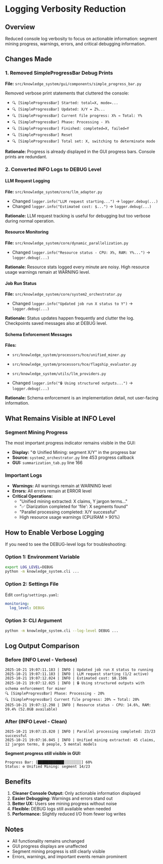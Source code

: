 # Logging Verbosity Reduction

## Overview
Reduced console log verbosity to focus on actionable information: segment mining progress, warnings, errors, and critical debugging information.

## Changes Made

### 1. Removed SimpleProgressBar Debug Prints
**File:** `src/knowledge_system/gui/components/simple_progress_bar.py`

Removed verbose print statements that cluttered the console:
- `🔍 [SimpleProgressBar] Started: total=X, mode=...`
- `🔍 [SimpleProgressBar] Updated: X/Y = Z%...`
- `🔍 [SimpleProgressBar] Current file progress: X% → Total: Y%`
- `🔍 [SimpleProgressBar] Phase: Processing - X%`
- `🔍 [SimpleProgressBar] Finished: completed=X, failed=Y`
- `🔍 [SimpleProgressBar] Reset`
- `🔍 [SimpleProgressBar] Total set: X, switching to determinate mode`

**Rationale:** Progress is already displayed in the GUI progress bars. Console prints are redundant.

### 2. Converted INFO Logs to DEBUG Level

#### LLM Request Logging
**File:** `src/knowledge_system/core/llm_adapter.py`
- Changed `logger.info("LLM request starting...")` → `logger.debug(...)`
- Changed `logger.info("Estimated cost: $...")` → `logger.debug(...)`

**Rationale:** LLM request tracking is useful for debugging but too verbose during normal operation.

#### Resource Monitoring
**File:** `src/knowledge_system/core/dynamic_parallelization.py`
- Changed `logger.info("Resource status - CPU: X%, RAM: Y%...")` → `logger.debug(...)`

**Rationale:** Resource stats logged every minute are noisy. High resource usage warnings remain at WARNING level.

#### Job Run Status
**File:** `src/knowledge_system/core/system2_orchestrator.py`
- Changed `logger.info("Updated job run X status to Y")` → `logger.debug(...)`

**Rationale:** Status updates happen frequently and clutter the log. Checkpoints saved messages also at DEBUG level.

#### Schema Enforcement Messages
**Files:** 
- `src/knowledge_system/processors/hce/unified_miner.py`
- `src/knowledge_system/processors/hce/flagship_evaluator.py`
- `src/knowledge_system/utils/llm_providers.py`

- Changed `logger.info("🔒 Using structured outputs...")` → `logger.debug(...)`

**Rationale:** Schema enforcement is an implementation detail, not user-facing information.

## What Remains Visible at INFO Level

### Segment Mining Progress
The most important progress indicator remains visible in the GUI:
- **Display:** "⚙️ Unified Mining: segment X/Y" in the progress bar
- **Source:** `system2_orchestrator.py` line 453 progress callback
- **GUI:** `summarization_tab.py` line 166

### Important Logs
- **Warnings:** All warnings remain at WARNING level
- **Errors:** All errors remain at ERROR level  
- **Critical Operations:**
  - "Unified mining extracted: X claims, Y jargon terms..."
  - "✅ Diarization completed for 'file': X segments found"
  - "Parallel processing completed: X/Y successful"
  - High resource usage warnings (CPU/RAM > 90%)

## How to Enable Verbose Logging

If you need to see the DEBUG-level logs for troubleshooting:

### Option 1: Environment Variable
```bash
export LOG_LEVEL=DEBUG
python -m knowledge_system.cli ...
```

### Option 2: Settings File
Edit `config/settings.yaml`:
```yaml
monitoring:
  log_level: DEBUG
```

### Option 3: CLI Argument
```bash
python -m knowledge_system.cli --log-level DEBUG ...
```

## Log Output Comparison

### Before (INFO Level - Verbose)
```
2025-10-21 19:07:11.183 | INFO | Updated job run X status to running
2025-10-21 19:07:11.183 | INFO | LLM request starting (1/2 active)
2025-10-21 19:07:12.024 | INFO | Estimated cost: $0.1506
2025-10-21 19:07:12.025 | INFO | 🔒 Using structured outputs with schema enforcement for miner
🔍 [SimpleProgressBar] Phase: Processing - 20%
🔍 [SimpleProgressBar] Current file progress: 20% → Total: 20%
2025-10-21 19:07:12.298 | INFO | Resource status - CPU: 14.6%, RAM: 59.4% (52.0GB available)
```

### After (INFO Level - Clean)
```
2025-10-21 19:07:15.820 | INFO | Parallel processing completed: 23/23 successful
2025-10-21 19:07:16.045 | INFO | Unified mining extracted: 45 claims, 12 jargon terms, 8 people, 5 mental models
```

**Segment progress still visible in GUI:**
```
Progress Bar: [████████████░░░░░░░░] 60%
Status: ⚙️ Unified Mining: segment 14/23
```

## Benefits

1. **Cleaner Console Output:** Only actionable information displayed
2. **Easier Debugging:** Warnings and errors stand out
3. **Better UX:** Users see mining progress without noise
4. **Flexible:** DEBUG logs still available when needed
5. **Performance:** Slightly reduced I/O from fewer log writes

## Notes

- All functionality remains unchanged
- GUI progress displays are unaffected
- Segment mining progress is still clearly visible
- Errors, warnings, and important events remain prominent
